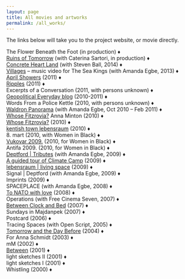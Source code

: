 ```yaml
---
layout: page
title: All movies and artworks
permalink: /all_works/
---
```


The links below will take you to the project website, or movie directly.

The Flower Beneath the Foot (in production) ♦  
[Ruins of Tomorrow]() (with Caterina Sartori, in production) ♦  
[Concrete Heart Land](http://concreteheartland.info) (with Steven Ball, 2014) ♦  
[Villages](https://www.youtube.com/watch?v=4qBcCHTn-ic) – music video for The Sea Kings (with Amanda Egbe, 2013) ♦  
[April Showers](https://razbigor.github.io/april_showers/) (2011) ♦  
[Ripples](https://razbigor.github.io/april_showers/) (2011) ♦  
Excerpts of a Conversation (2011, with persons unknown) ♦  
[Geopolitical Everyday blog](https://geopoliticaleveryday.wordpress.com/) (2010-2011) ♦  
Words From a Police Kettle (2010, with persons unknown) ♦  
[Waldron Panorama](https://razbigor.github.io/waldron/) (with Amanda Egbe, Oct 2010 – Feb 2011) ♦  
[Whose Fitzrovia?](https://razbigor.github.io/april_showers/) Anna Minton (2010) ♦  
[Whose Fitzrovia?](https://razbigor.github.io/april_showers/) (2010) ♦  
[kentish town lebensraum]() (2010) ♦  
8. mart (2010, with Women in Black) ♦  
[Vukovar 2009.]() (2010, for Women in Black) ♦  
Antifa 2009. (2010, for Women in Black) ♦  
[Deptford | Tributes](http://www.deptfordtributes.co.uk/) (with Amanda Egbe, 2009) ♦  
[A guided tour of Climate Camp](https://www.youtube.com/watch?v=rLQRGaEfJ2A) (2009) ♦  
[lebensraum | living space]() (2009) ♦  
Signal | Deptford (with Amanda Egbe, 2009) ♦  
Imprints (2009) ♦  
SPACEPLACE (with Amanda Egbe, 2008) ♦  
[To NATO with love]() (2008) ♦  
Operations (with Free Cinema Seven, 2007) ♦  
[Between Clock and Bed]() (2007) ♦  
Sundays in Majdanpek (2007) ♦  
Postcard (2006) ♦  
Tracing Spaces (with Open Script, 2005) ♦  
[Tomorrow and the Day Before]() (2004) ♦  
For Anna Schmidt (2003) ♦  
mM (2002) ♦  
[Between]() (2001) ♦  
light sketches II (2001) ♦  
light sketches I (2001) ♦  
Whistling (2000) ♦  
